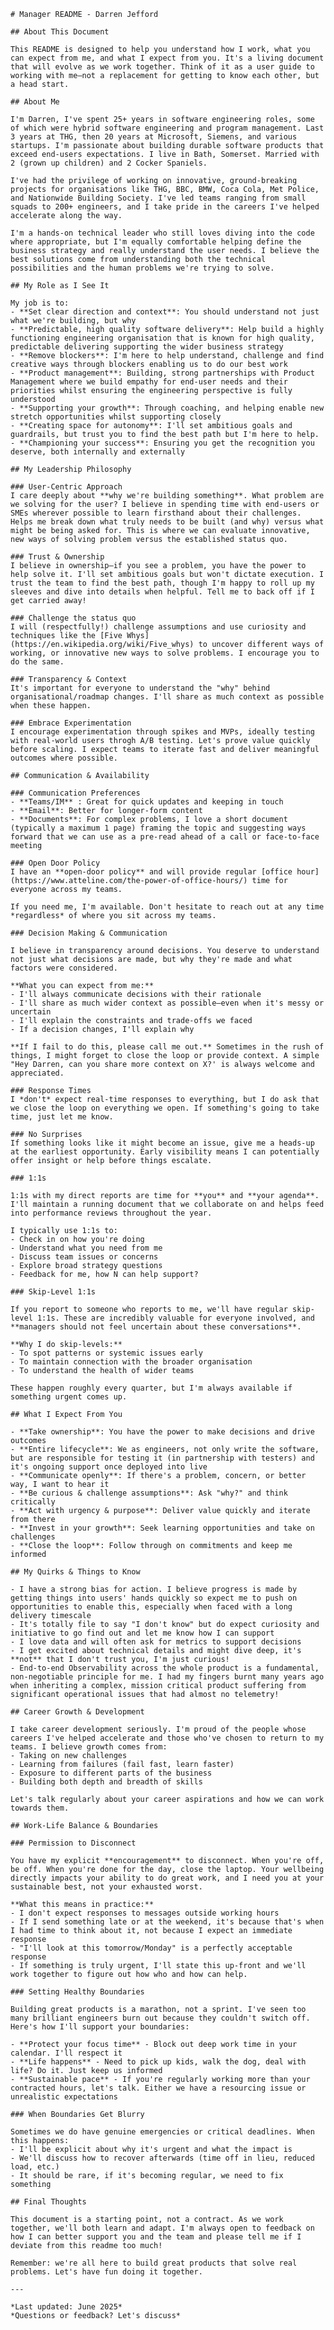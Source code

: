     # Manager README - Darren Jefford

    ## About This Document

    This README is designed to help you understand how I work, what you can expect from me, and what I expect from you. It's a living document that will evolve as we work together. Think of it as a user guide to working with me—not a replacement for getting to know each other, but a head start.

    ## About Me

    I'm Darren, I've spent 25+ years in software engineering roles, some of which were hybrid software engineering and program management. Last 3 years at THG, then 20 years at Microsoft, Siemens, and various startups. I'm passionate about building durable software products that exceed end-users expectations. I live in Bath, Somerset. Married with 2 (grown up children) and 2 Cocker Spaniels.

    I've had the privilege of working on innovative, ground-breaking projects for organisations like THG, BBC, BMW, Coca Cola, Met Police, and Nationwide Building Society. I've led teams ranging from small squads to 200+ engineers, and I take pride in the careers I've helped accelerate along the way.

    I'm a hands-on technical leader who still loves diving into the code where appropriate, but I'm equally comfortable helping define the business strategy and really understand the user needs. I believe the best solutions come from understanding both the technical possibilities and the human problems we're trying to solve.

    ## My Role as I See It

    My job is to:
    - **Set clear direction and context**: You should understand not just what we're building, but why
    - **Predictable, high quality software delivery**: Help build a highly functioning engineering organisation that is known for high quality, predictable delivering supporting the wider business strategy
    - **Remove blockers**: I'm here to help understand, challenge and find creative ways through blockers enabling us to do our best work
    - **Product management**: Building, strong partnerships with Product Management where we build empathy for end-user needs and their priorities whilst ensuring the engineering perspective is fully understood
    - **Supporting your growth**: Through coaching, and helping enable new stretch opportunities whilst supporting closely
    - **Creating space for autonomy**: I'll set ambitious goals and guardrails, but trust you to find the best path but I'm here to help.
    - **Championing your success**: Ensuring you get the recognition you deserve, both internally and externally

    ## My Leadership Philosophy

    ### User-Centric Approach
    I care deeply about **why we're building something**. What problem are we solving for the user? I believe in spending time with end-users or SMEs wherever possible to learn firsthand about their challenges. Helps me break down what truly needs to be built (and why) versus what might be being asked for. This is where we can evaluate innovative, new ways of solving problem versus the established status quo.

    ### Trust & Ownership
    I believe in ownership—if you see a problem, you have the power to help solve it. I'll set ambitious goals but won't dictate execution. I trust the team to find the best path, though I'm happy to roll up my sleeves and dive into details when helpful. Tell me to back off if I get carried away!

    ### Challenge the status quo
    I will (respectfully!) challenge assumptions and use curiosity and techniques like the [Five Whys](https://en.wikipedia.org/wiki/Five_whys) to uncover different ways of working, or innovative new ways to solve problems. I encourage you to do the same.

    ### Transparency & Context
    It's important for everyone to understand the "why" behind organisational/roadmap changes. I'll share as much context as possible when these happen.

    ### Embrace Experimentation
    I encourage experimentation through spikes and MVPs, ideally testing with real-world users throgh A/B testing. Let's prove value quickly before scaling. I expect teams to iterate fast and deliver meaningful outcomes where possible.

    ## Communication & Availability

    ### Communication Preferences
    - **Teams/IM** : Great for quick updates and keeping in touch
    - **Email**: Better for longer-form content
    - **Documents**: For complex problems, I love a short document (typically a maximum 1 page) framing the topic and suggesting ways forward that we can use as a pre-read ahead of a call or face-to-face meeting

    ### Open Door Policy
    I have an **open-door policy** and will provide regular [office hour](https://www.atteline.com/the-power-of-office-hours/) time for everyone across my teams. 

    If you need me, I'm available. Don't hesitate to reach out at any time *regardless* of where you sit across my teams.

    ### Decision Making & Communication

    I believe in transparency around decisions. You deserve to understand not just what decisions are made, but why they're made and what factors were considered.

    **What you can expect from me:**
    - I'll always communicate decisions with their rationale
    - I'll share as much wider context as possible—even when it's messy or uncertain
    - I'll explain the constraints and trade-offs we faced
    - If a decision changes, I'll explain why

    **If I fail to do this, please call me out.** Sometimes in the rush of things, I might forget to close the loop or provide context. A simple "Hey Darren, can you share more context on X?' is always welcome and appreciated.

    ### Response Times
    I *don't* expect real-time responses to everything, but I do ask that we close the loop on everything we open. If something's going to take time, just let me know.

    ### No Surprises
    If something looks like it might become an issue, give me a heads-up at the earliest opportunity. Early visibility means I can potentially offer insight or help before things escalate.

    ### 1:1s

    1:1s with my direct reports are time for **you** and **your agenda**. I'll maintain a running document that we collaborate on and helps feed into performance reviews throughout the year.

    I typically use 1:1s to:
    - Check in on how you're doing
    - Understand what you need from me
    - Discuss team issues or concerns
    - Explore broad strategy questions
    - Feedback for me, how N can help support?

    ### Skip-Level 1:1s

    If you report to someone who reports to me, we'll have regular skip-level 1:1s. These are incredibly valuable for everyone involved, and **managers should not feel uncertain about these conversations**.

    **Why I do skip-levels:**
    - To spot patterns or systemic issues early
    - To maintain connection with the broader organisation
    - To understand the health of wider teams

    These happen roughly every quarter, but I'm always available if something urgent comes up.

    ## What I Expect From You

    - **Take ownership**: You have the power to make decisions and drive outcomes
    - **Entire lifecycle**: We as engineers, not only write the software, but are responsible for testing it (in partnership with testers) and it's ongoing support once deployed into live
    - **Communicate openly**: If there's a problem, concern, or better way, I want to hear it  
    - **Be curious & challenge assumptions**: Ask "why?" and think critically  
    - **Act with urgency & purpose**: Deliver value quickly and iterate from there  
    - **Invest in your growth**: Seek learning opportunities and take on challenges  
    - **Close the loop**: Follow through on commitments and keep me informed  

    ## My Quirks & Things to Know

    - I have a strong bias for action. I believe progress is made by getting things into users' hands quickly so expect me to push on opportunities to enable this, especially when faced with a long delivery timescale
    - It's totally file to say "I don't know" but do expect curiosity and initiative to go find out and let me know how I can support
    - I love data and will often ask for metrics to support decisions
    - I get excited about technical details and might dive deep, it's **not** that I don't trust you, I'm just curious!
    - End-to-end Observability across the whole product is a fundamental, non-negotiable principle for me. I had my fingers burnt many years ago when inheriting a complex, mission critical product suffering from significant operational issues that had almost no telemetry!

    ## Career Growth & Development

    I take career development seriously. I'm proud of the people whose careers I've helped accelerate and those who've chosen to return to my teams. I believe growth comes from:
    - Taking on new challenges
    - Learning from failures (fail fast, learn faster)
    - Exposure to different parts of the business
    - Building both depth and breadth of skills

    Let's talk regularly about your career aspirations and how we can work towards them.

    ## Work-Life Balance & Boundaries

    ### Permission to Disconnect

    You have my explicit **encouragement** to disconnect. When you're off, be off. When you're done for the day, close the laptop. Your wellbeing directly impacts your ability to do great work, and I need you at your sustainable best, not your exhausted worst.

    **What this means in practice:**
    - I don't expect responses to messages outside working hours
    - If I send something late or at the weekend, it's because that's when I had time to think about it, not because I expect an immediate response
    - "I'll look at this tomorrow/Monday" is a perfectly acceptable response
    - If something is truly urgent, I'll state this up-front and we'll work together to figure out how who and how can help.

    ### Setting Healthy Boundaries

    Building great products is a marathon, not a sprint. I've seen too many brilliant engineers burn out because they couldn't switch off. Here's how I'll support your boundaries:

    - **Protect your focus time** - Block out deep work time in your calendar. I'll respect it
    - **Life happens** - Need to pick up kids, walk the dog, deal with life? Do it. Just keep us informed
    - **Sustainable pace** - If you're regularly working more than your contracted hours, let's talk. Either we have a resourcing issue or unrealistic expectations

    ### When Boundaries Get Blurry

    Sometimes we do have genuine emergencies or critical deadlines. When this happens:
    - I'll be explicit about why it's urgent and what the impact is
    - We'll discuss how to recover afterwards (time off in lieu, reduced load, etc.)
    - It should be rare, if it's becoming regular, we need to fix something

    ## Final Thoughts

    This document is a starting point, not a contract. As we work together, we'll both learn and adapt. I'm always open to feedback on how I can better support you and the team and please tell me if I deviate from this readme too much!

    Remember: we're all here to build great products that solve real problems. Let's have fun doing it together.

    ---

    *Last updated: June 2025*  
    *Questions or feedback? Let's discuss*